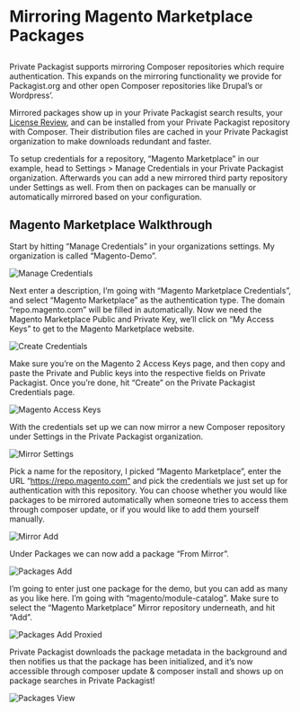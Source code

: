 # Mirroring Magento Marketplace Packages
## 

Private Packagist supports mirroring Composer repositories which require authentication. This expands on the mirroring functionality we provide for Packagist.org and other open Composer repositories like Drupal’s or Wordpress’.

Mirrored packages show up in your Private Packagist search results, your [License Review](../features/license-review.d), and can be installed from your Private Packagist repository with Composer. Their distribution files are cached in your Private Packagist organization to make downloads redundant and faster.

To setup credentials for a repository, “Magento Marketplace” in our example, head to Settings &gt; Manage Credentials in your Private Packagist organization. Afterwards you can add a new mirrored third party repository under Settings as well. From then on packages can be manually or automatically mirrored based on your configuration.

## Magento Marketplace Walkthrough
Start by hitting “Manage Credentials” in your organizations settings. My organization is called “Magento-Demo”.

![Manage Credentials](/Resources/public/img/docs/features/magento/Credentials.png)

Next enter a description, I’m going with “Magento Marketplace Credentials”, and select “Magento Marketplace” as the authentication type. The domain “repo.magento.com” will be filled in automatically. Now we need the Magento Marketplace Public and Private Key, we’ll click on “My Access Keys” to get to the Magento Marketplace website.

![Create Credentials](/Resources/public/img/docs/features/magento/Credentials-Edit.png)

Make sure you’re on the Magento 2 Access Keys page, and then copy and paste the Private and Public keys into the respective fields on Private Packagist. Once you’re done, hit “Create” on the Private Packagist Credentials page.

![Magento Access Keys](/Resources/public/img/docs/features/magento/Magento-Access-Keys.png)

With the credentials set up we can now mirror a new Composer repository under Settings in the Private Packagist organization.

![Mirror Settings](/Resources/public/img/docs/features/magento/Settings-Mirror.png)

Pick a name for the repository, I picked “Magento Marketplace”, enter the URL “https://repo.magento.com” and pick the credentials we just set up for authentication with this repository. You can choose whether you would like packages to be mirrored automatically when someone tries to access them through composer update, or if you would like to add them yourself manually.

![Mirror Add](/Resources/public/img/docs/features/magento/Mirror-Add.png)

Under Packages we can now add a package “From Mirror”.

![Packages Add](/Resources/public/img/docs/features/magento/Packages-Add.png)

I’m going to enter just one package for the demo, but you can add as many as you like here. I’m going with “magento/module-catalog”. Make sure to select the “Magento Marketplace” Mirror repository underneath, and hit “Add”.

![Packages Add Proxied](/Resources/public/img/docs/features/magento/Packages-Add-Proxies.png)

Private Packagist downloads the package metadata in the background and then notifies us that the package has been initialized, and it’s now accessible through composer update & composer install and shows up on package searches in Private Packagist!

![Packages View](/Resources/public/img/docs/features/magento/Packages-View.png)
